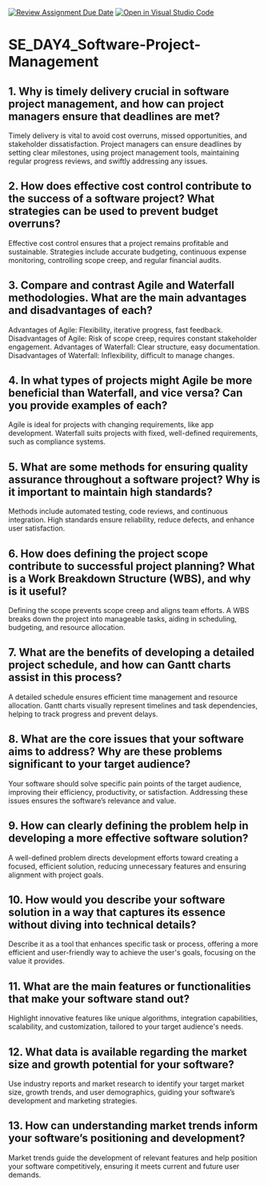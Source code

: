 [![Review Assignment Due Date](https://classroom.github.com/assets/deadline-readme-button-22041afd0340ce965d47ae6ef1cefeee28c7c493a6346c4f15d667ab976d596c.svg)](https://classroom.github.com/a/9pw6JKcu)
[![Open in Visual Studio Code](https://classroom.github.com/assets/open-in-vscode-2e0aaae1b6195c2367325f4f02e2d04e9abb55f0b24a779b69b11b9e10269abc.svg)](https://classroom.github.com/online_ide?assignment_repo_id=15649783&assignment_repo_type=AssignmentRepo)
# SE_DAY4_Software-Project-Management

## 1. Why is timely delivery crucial in software project management, and how can project managers ensure that deadlines are met?

Timely delivery is vital to avoid cost overruns, missed opportunities, and stakeholder dissatisfaction. Project managers can ensure deadlines by setting clear milestones, using project management tools, maintaining regular progress reviews, and swiftly addressing any issues.

## 2. How does effective cost control contribute to the success of a software project? What strategies can be used to prevent budget overruns?

Effective cost control ensures that a project remains profitable and sustainable. Strategies include accurate budgeting, continuous expense monitoring, controlling scope creep, and regular financial audits.

## 3. Compare and contrast Agile and Waterfall methodologies. What are the main advantages and disadvantages of each?

Advantages of Agile: Flexibility, iterative progress, fast feedback.
Disadvantages of Agile: Risk of scope creep, requires constant stakeholder engagement. 
Advantages of Waterfall: Clear structure, easy documentation.
Disadvantages of Waterfall: Inflexibility, difficult to manage changes.

## 4. In what types of projects might Agile be more beneficial than Waterfall, and vice versa? Can you provide examples of each?

Agile is ideal for projects with changing requirements, like app development. Waterfall suits projects with fixed, well-defined requirements, such as compliance systems.

## 5. What are some methods for ensuring quality assurance throughout a software project? Why is it important to maintain high standards?

Methods include automated testing, code reviews, and continuous integration. High standards ensure reliability, reduce defects, and enhance user satisfaction.

## 6. How does defining the project scope contribute to successful project planning? What is a Work Breakdown Structure (WBS), and why is it useful?

Defining the scope prevents scope creep and aligns team efforts. A WBS breaks down the project into manageable tasks, aiding in scheduling, budgeting, and resource allocation.

## 7. What are the benefits of developing a detailed project schedule, and how can Gantt charts assist in this process?

A detailed schedule ensures efficient time management and resource allocation. Gantt charts visually represent timelines and task dependencies, helping to track progress and prevent delays.

## 8. What are the core issues that your software aims to address? Why are these problems significant to your target audience?

Your software should solve specific pain points of the target audience, improving their efficiency, productivity, or satisfaction. Addressing these issues ensures the software’s relevance and value.

## 9. How can clearly defining the problem help in developing a more effective software solution?

A well-defined problem directs development efforts toward creating a focused, efficient solution, reducing unnecessary features and ensuring alignment with project goals.

## 10. How would you describe your software solution in a way that captures its essence without diving into technical details?

Describe it as a tool that enhances specific task or process, offering a more efficient and user-friendly way to achieve the user's goals, focusing on the value it provides.

## 11. What are the main features or functionalities that make your software stand out?

Highlight innovative features like unique algorithms, integration capabilities, scalability, and customization, tailored to your target audience's needs.

## 12. What data is available regarding the market size and growth potential for your software?

Use industry reports and market research to identify your target market size, growth trends, and user demographics, guiding your software’s development and marketing strategies.

## 13. How can understanding market trends inform your software’s positioning and development?

Market trends guide the development of relevant features and help position your software competitively, ensuring it meets current and future user demands.
